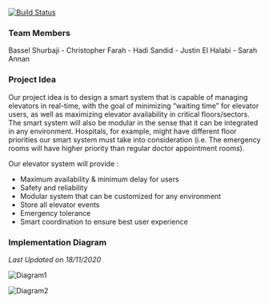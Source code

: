 [![Build Status](https://travis-ci.com/basselshurbaji/EECE437-SmartElevatorSystem.svg?branch=master)](https://travis-ci.com/basselshurbaji/EECE437-SmartElevatorSystem)
### Team Members

Bassel Shurbaji - Christopher Farah - Hadi Sandid - Justin El Halabi - Sarah Annan

### Project Idea

Our project idea is to design a smart system that is capable of managing elevators in real-time, with the goal of minimizing “waiting time” for elevator users, as well as maximizing elevator availability in critical floors/sectors. The smart system will also be modular in the sense that it can be integrated in any environment. Hospitals, for example, might have different floor priorities our smart system must take into consideration (i.e. The emergency rooms will have higher priority than regular doctor appointment rooms).

Our elevator system will provide :

- Maximum availability & minimum delay for users
- Safety and reliability
- Modular system that can be customized for any environment
- Store all elevator events
- Emergency tolerance
- Smart coordination to ensure best user experience

### Implementation Diagram

*Last Updated on 18/11/2020*

![Diagram1](https://raw.githubusercontent.com/hsandid/hsandid.github.io/master/assets/images/Diagram1.png)

![Diagram2](https://raw.githubusercontent.com/hsandid/hsandid.github.io/master/assets/images/Diagram2.png)

